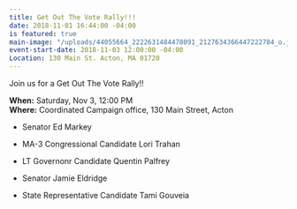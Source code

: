 ```yaml
---
title: Get Out The Vote Rally!!!
date: 2018-11-01 16:44:00 -04:00
is featured: true
main-image: "/uploads/44055664_2222631484478091_2127634366447222784_o.jpg"
event-start-date: 2018-11-03 12:00:00 -04:00
Location: 130 Main St. Acton, MA 01720
---
```


Join us for a Get Out The Vote Rally!!

**When:**   Saturday, Nov 3, 12:00 PM   
**Where:**  Coordinated Campaign office, 130 Main Street, Acton   

*    Senator Ed Markey

*    MA-3 Congressional Candidate Lori Trahan

*    LT Governonr Candidate Quentin Palfrey

*    Senator Jamie Eldridge

*    State Representative Candidate Tami Gouveia

